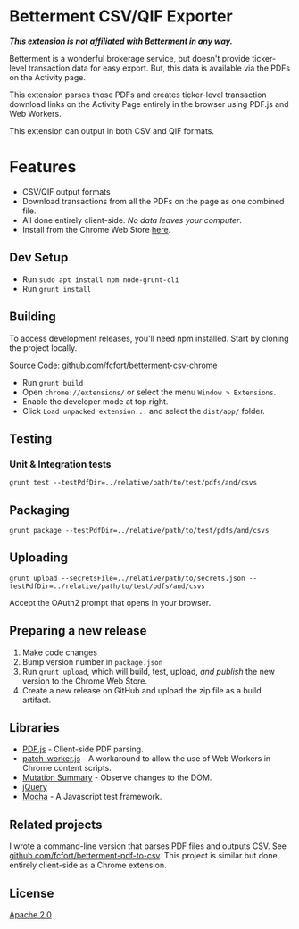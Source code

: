 # Betterment CSV/QIF Exporter

**_This extension is not affiliated with Betterment in any way._**

Betterment is a wonderful brokerage service, but doesn't provide ticker-level
transaction data for easy export. But, this data is available via the PDFs on
the Activity page.

This extension parses those PDFs and creates ticker-level transaction download
links on the Activity Page entirely in the browser using PDF.js and Web Workers.

This extension can output in both CSV and QIF formats.

# Features

-   CSV/QIF output formats
-   Download transactions from all the PDFs on the page as one combined file.
-   All done entirely client-side. *No data leaves your computer*.
-   Install from the Chrome Web Store [here](https://chrome.google.com/webstore/detail/betterment-pdf-to-csv-exp/jbneodpofmnammepmnejgkacdbjojcgn).

## Dev Setup

-   Run `sudo apt install npm node-grunt-cli`
-   Run `grunt install`

## Building

To access development releases, you'll need npm installed. Start by cloning the
project locally.

Source Code:
[github.com/fcfort/betterment-csv-chrome](https://github.com/fcfort/betterment-csv-chrome)

-   Run `grunt build`
-   Open `chrome://extensions/` or select the menu `Window > Extensions`.
-   Enable the developer mode at top right.
-   Click `Load unpacked extension...` and select the `dist/app/` folder.

## Testing

### Unit & Integration tests

`grunt test --testPdfDir=../relative/path/to/test/pdfs/and/csvs`

## Packaging

`grunt package --testPdfDir=../relative/path/to/test/pdfs/and/csvs`

## Uploading

`grunt upload --secretsFile=../relative/path/to/secrets.json
--testPdfDir=../relative/path/to/test/pdfs/and/csvs`

Accept the OAuth2 prompt that opens in your browser.

## Preparing a new release

1.  Make code changes
1.  Bump version number in `package.json`
1.  Run `grunt upload`, which will build, test, upload, *and publish* the new
    version to the Chrome Web Store.
1.  Create a new release on GitHub and upload the zip file as a build artifact.

## Libraries

-   [PDF.js](https://github.com/mozilla/pdf.js) - Client-side PDF parsing.
-   [patch-worker.js](https://github.com/Rob--W/chrome-api/tree/master/patch-worker) -
    A workaround to allow the use of Web Workers in Chrome content scripts.
-   [Mutation Summary](https://github.com/rafaelw/mutation-summary) - Observe
    changes to the DOM.
-   [jQuery](https://github.com/jquery/jquery)
-   [Mocha](https://github.com/mochajs/mocha) - A Javascript test framework.

## Related projects

I wrote a command-line version that parses PDF files and outputs CSV. See
[github.com/fcfort/betterment-pdf-to-csv](https://github.com/fcfort/betterment-pdf-to-csv).
This project is similar but done entirely client-side as a Chrome extension.

## License

[Apache 2.0](https://opensource.org/licenses/Apache-2.0)
